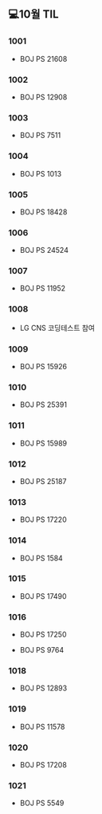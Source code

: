 ## 💻10월 TIL

### 1001
* BOJ PS 21608

### 1002
* BOJ PS 12908

### 1003
* BOJ PS 7511

### 1004
* BOJ PS 1013

### 1005
* BOJ PS 18428

### 1006
* BOJ PS 24524

### 1007
* BOJ PS 11952

### 1008
* LG CNS 코딩테스트 참여

### 1009
* BOJ PS 15926

### 1010
* BOJ PS 25391

### 1011
* BOJ PS 15989

### 1012
* BOJ PS 25187

### 1013
* BOJ PS 17220

### 1014
* BOJ PS 1584

### 1015
* BOJ PS 17490

### 1016
* BOJ PS 17250

* BOJ PS 9764

### 1018
* BOJ PS 12893

### 1019
* BOJ PS 11578

### 1020
* BOJ PS 17208

### 1021
* BOJ PS 5549